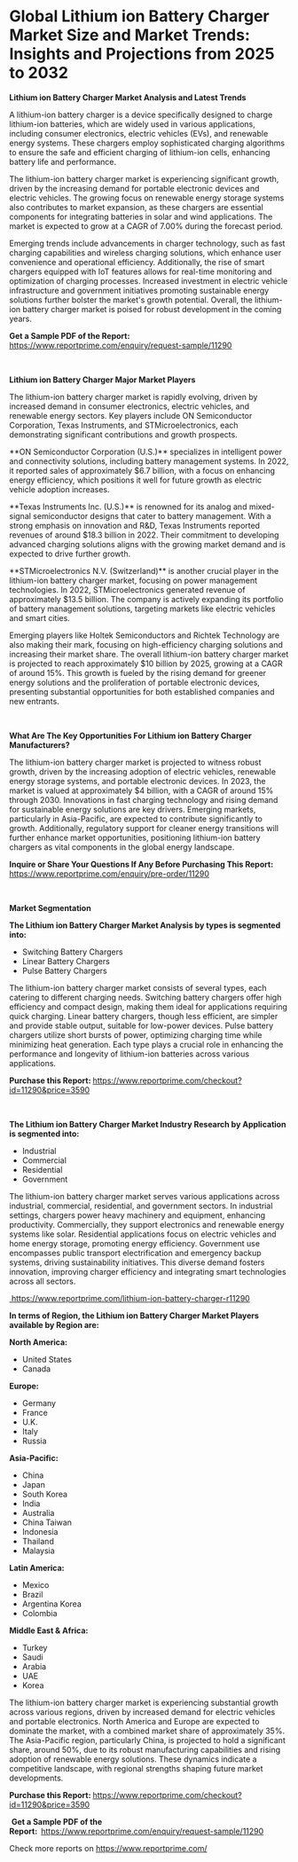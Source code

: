 <p><h1>Global Lithium ion Battery Charger Market Size and Market Trends: Insights and Projections from 2025 to 2032</h1></p><p><strong>Lithium ion Battery Charger Market Analysis and Latest Trends</strong></p>
<p><p>A lithium-ion battery charger is a device specifically designed to charge lithium-ion batteries, which are widely used in various applications, including consumer electronics, electric vehicles (EVs), and renewable energy systems. These chargers employ sophisticated charging algorithms to ensure the safe and efficient charging of lithium-ion cells, enhancing battery life and performance. </p><p>The lithium-ion battery charger market is experiencing significant growth, driven by the increasing demand for portable electronic devices and electric vehicles. The growing focus on renewable energy storage systems also contributes to market expansion, as these chargers are essential components for integrating batteries in solar and wind applications. The market is expected to grow at a CAGR of 7.00% during the forecast period. </p><p>Emerging trends include advancements in charger technology, such as fast charging capabilities and wireless charging solutions, which enhance user convenience and operational efficiency. Additionally, the rise of smart chargers equipped with IoT features allows for real-time monitoring and optimization of charging processes. Increased investment in electric vehicle infrastructure and government initiatives promoting sustainable energy solutions further bolster the market's growth potential. Overall, the lithium-ion battery charger market is poised for robust development in the coming years.</p></p>
<p><strong>Get a Sample PDF of the Report:&nbsp;</strong> <a href="https://www.reportprime.com/enquiry/request-sample/11290?utm_campaign=3172&utm_medium=2&utm_source=Github&utm_content=ia&utm_term=20032025&utm_id=lithium-ion-battery-charger">https://www.reportprime.com/enquiry/request-sample/11290</a></p>
<p>&nbsp;</p>
<p><strong>Lithium ion Battery Charger Major Market Players</strong></p>
<p><p>The lithium-ion battery charger market is rapidly evolving, driven by increased demand in consumer electronics, electric vehicles, and renewable energy sectors. Key players include ON Semiconductor Corporation, Texas Instruments, and STMicroelectronics, each demonstrating significant contributions and growth prospects.</p><p>**ON Semiconductor Corporation (U.S.)** specializes in intelligent power and connectivity solutions, including battery management systems. In 2022, it reported sales of approximately $6.7 billion, with a focus on enhancing energy efficiency, which positions it well for future growth as electric vehicle adoption increases.</p><p>**Texas Instruments Inc. (U.S.)** is renowned for its analog and mixed-signal semiconductor designs that cater to battery management. With a strong emphasis on innovation and R&D, Texas Instruments reported revenues of around $18.3 billion in 2022. Their commitment to developing advanced charging solutions aligns with the growing market demand and is expected to drive further growth.</p><p>**STMicroelectronics N.V. (Switzerland)** is another crucial player in the lithium-ion battery charger market, focusing on power management technologies. In 2022, STMicroelectronics generated revenue of approximately $13.5 billion. The company is actively expanding its portfolio of battery management solutions, targeting markets like electric vehicles and smart cities.</p><p>Emerging players like Holtek Semiconductors and Richtek Technology are also making their mark, focusing on high-efficiency charging solutions and increasing their market share. The overall lithium-ion battery charger market is projected to reach approximately $10 billion by 2025, growing at a CAGR of around 15%. This growth is fueled by the rising demand for greener energy solutions and the proliferation of portable electronic devices, presenting substantial opportunities for both established companies and new entrants.</p></p>
<p>&nbsp;</p>
<p><strong>What Are The Key Opportunities For Lithium ion Battery Charger Manufacturers?</strong></p>
<p><p>The lithium-ion battery charger market is projected to witness robust growth, driven by the increasing adoption of electric vehicles, renewable energy storage systems, and portable electronic devices. In 2023, the market is valued at approximately $4 billion, with a CAGR of around 15% through 2030. Innovations in fast charging technology and rising demand for sustainable energy solutions are key drivers. Emerging markets, particularly in Asia-Pacific, are expected to contribute significantly to growth. Additionally, regulatory support for cleaner energy transitions will further enhance market opportunities, positioning lithium-ion battery chargers as vital components in the global energy landscape.</p></p>
<p><strong>Inquire or Share Your Questions If Any Before Purchasing This Report:</strong> <a href="https://www.reportprime.com/enquiry/pre-order/11290?utm_campaign=3172&utm_medium=2&utm_source=Github&utm_content=ia&utm_term=20032025&utm_id=lithium-ion-battery-charger">https://www.reportprime.com/enquiry/pre-order/11290</a></p>
<p>&nbsp;</p>
<p><strong>Market Segmentation</strong></p>
<p><strong>The Lithium ion Battery Charger Market Analysis by types is segmented into:</strong></p>
<p><ul><li>Switching Battery Chargers</li><li>Linear Battery Chargers</li><li>Pulse Battery Chargers</li></ul></p>
<p><p>The lithium-ion battery charger market consists of several types, each catering to different charging needs. Switching battery chargers offer high efficiency and compact design, making them ideal for applications requiring quick charging. Linear battery chargers, though less efficient, are simpler and provide stable output, suitable for low-power devices. Pulse battery chargers utilize short bursts of power, optimizing charging time while minimizing heat generation. Each type plays a crucial role in enhancing the performance and longevity of lithium-ion batteries across various applications.</p></p>
<p><strong>Purchase this Report:&nbsp;</strong><a href="https://www.reportprime.com/checkout?id=11290&price=3590&utm_campaign=3172&utm_medium=2&utm_source=Github&utm_content=ia&utm_term=20032025&utm_id=lithium-ion-battery-charger">https://www.reportprime.com/checkout?id=11290&price=3590</a></p>
<p>&nbsp;</p>
<p><strong>The Lithium ion Battery Charger Market Industry Research by Application is segmented into:</strong></p>
<p><ul><li>Industrial</li><li>Commercial</li><li>Residential</li><li>Government</li></ul></p>
<p><p>The lithium-ion battery charger market serves various applications across industrial, commercial, residential, and government sectors. In industrial settings, chargers power heavy machinery and equipment, enhancing productivity. Commercially, they support electronics and renewable energy systems like solar. Residential applications focus on electric vehicles and home energy storage, promoting energy efficiency. Government use encompasses public transport electrification and emergency backup systems, driving sustainability initiatives. This diverse demand fosters innovation, improving charger efficiency and integrating smart technologies across all sectors.</p></p>
<p><a href="https://www.reportprime.com/lithium-ion-battery-charger-r11290?utm_campaign=3172&utm_medium=2&utm_source=Github&utm_content=ia&utm_term=20032025&utm_id=lithium-ion-battery-charger">&nbsp;https://www.reportprime.com/lithium-ion-battery-charger-r11290</a></p>
<p><strong>In terms of Region, the Lithium ion Battery Charger Market Players available by Region are:</strong></p>
<p>
    <p> <strong> North America: </strong>
        <ul>
            <li>United States</li>
            <li>Canada</li>
        </ul>
        </p> 
    <p> <strong> Europe: </strong>
        <ul>
            <li>Germany</li>
            <li>France</li>
            <li>U.K.</li>
            <li>Italy</li>
            <li>Russia</li>
        </ul>
        </p> 
    <p> <strong> Asia-Pacific: </strong>
        <ul>
            <li>China</li>
            <li>Japan</li>
            <li>South Korea</li>
            <li>India</li>
            <li>Australia</li>
            <li>China Taiwan</li>
            <li>Indonesia</li>
            <li>Thailand</li>
            <li>Malaysia</li>
        </ul>
        </p> 
    <p> <strong> Latin America: </strong>
        <ul>
            <li>Mexico</li>
            <li>Brazil</li>
            <li>Argentina Korea</li>
            <li>Colombia</li>
        </ul>
        </p> 
    <p> <strong> Middle East & Africa: </strong>
        <ul>
            <li>Turkey</li>
            <li>Saudi</li>
            <li>Arabia</li>
            <li>UAE</li>
            <li>Korea</li>
        </ul>
    </p>
    </p>
<p><p>The lithium-ion battery charger market is experiencing substantial growth across various regions, driven by increased demand for electric vehicles and portable electronics. North America and Europe are expected to dominate the market, with a combined market share of approximately 35%. The Asia-Pacific region, particularly China, is projected to hold a significant share, around 50%, due to its robust manufacturing capabilities and rising adoption of renewable energy solutions. These dynamics indicate a competitive landscape, with regional strengths shaping future market developments.</p></p>
<p><strong>Purchase this Report: </strong><a href="https://www.reportprime.com/checkout?id=11290&price=3590&utm_campaign=3172&utm_medium=2&utm_source=Github&utm_content=ia&utm_term=20032025&utm_id=lithium-ion-battery-charger">https://www.reportprime.com/checkout?id=11290&price=3590</a></p>
<p>&nbsp;<strong>Get a Sample PDF of the Report:&nbsp;&nbsp;</strong><a href="https://www.reportprime.com/enquiry/request-sample/11290?utm_campaign=3172&utm_medium=2&utm_source=Github&utm_content=ia&utm_term=20032025&utm_id=lithium-ion-battery-charger">https://www.reportprime.com/enquiry/request-sample/11290</a></p>
<p><strong></strong></p>
<p>Check more reports on <a href="https://www.reportprime.com/?utm_campaign=3172&utm_medium=2&utm_source=Github&utm_content=ia&utm_term=20032025&utm_id=lithium-ion-battery-charger">https://www.reportprime.com/</a></p>